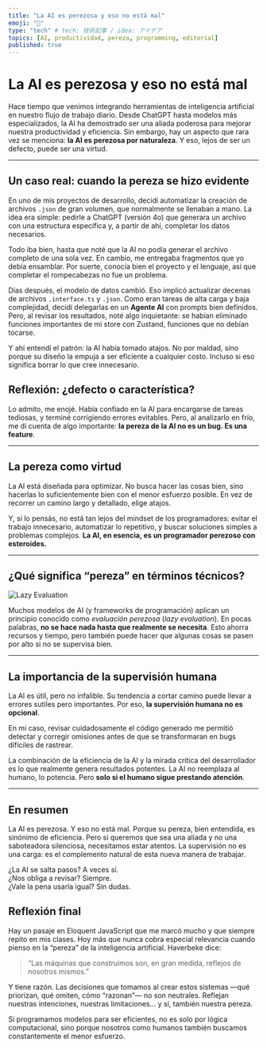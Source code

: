 ```yaml
---
title: "La AI es perezosa y eso no está mal"
emoji: "🐙"
type: "tech" # tech: 技術記事 / idea: アイデア
topics: [AI, productividad, pereza, programming, editorial]
published: true
---
```


# La AI es perezosa y eso no está mal

Hace tiempo que venimos integrando herramientas de inteligencia artificial en nuestro flujo de trabajo diario. Desde ChatGPT hasta modelos más especializados, la AI ha demostrado ser una aliada poderosa para mejorar nuestra productividad y eficiencia. Sin embargo, hay un aspecto que rara vez se menciona: **la AI es perezosa por naturaleza**. Y eso, lejos de ser un defecto, puede ser una virtud.

---

## Un caso real: cuando la pereza se hizo evidente

En uno de mis proyectos de desarrollo, decidí automatizar la creación de archivos `.json` de gran volumen, que normalmente se llenaban a mano. La idea era simple: pedirle a ChatGPT (versión 4o) que generara un archivo con una estructura específica y, a partir de ahí, completar los datos necesarios.

Todo iba bien, hasta que noté que la AI no podía generar el archivo completo de una sola vez. En cambio, me entregaba fragmentos que yo debía ensamblar. Por suerte, conocía bien el proyecto y el lenguaje, así que completar el rompecabezas no fue un problema.

Días después, el modelo de datos cambió. Eso implicó actualizar decenas de archivos `.interface.ts` y `.json`. Como eran tareas de alta carga y baja complejidad, decidí delegarlas en un **Agente AI** con prompts bien definidos. Pero, al revisar los resultados, noté algo inquietante: se habían eliminado funciones importantes de mi store con Zustand, funciones que no debían tocarse.

Y ahí entendí el patrón: la AI había tomado atajos. No por maldad, sino porque su diseño la empuja a ser eficiente a cualquier costo. Incluso si eso significa borrar lo que cree innecesario.

## Reflexión: ¿defecto o característica?

Lo admito, me enojé. Había confiado en la AI para encargarse de tareas tediosas, y terminé corrigiendo errores evitables. Pero, al analizarlo en frío, me di cuenta de algo importante: **la pereza de la AI no es un bug. Es una feature**.

---

## La pereza como virtud

La AI está diseñada para optimizar. No busca hacer las cosas bien, sino hacerlas lo suficientemente bien con el menor esfuerzo posible. En vez de recorrer un camino largo y detallado, elige atajos.

Y, si lo pensás, no está tan lejos del mindset de los programadores: evitar el trabajo innecesario, automatizar lo repetitivo, y buscar soluciones simples a problemas complejos. **La AI, en esencia, es un programador perezoso con esteroides.**

---

## ¿Qué significa “pereza” en términos técnicos?

![Lazy Evaluation](https://www.scaler.com/topics/images/lazy-evaluation-in-spark-1.webp)

Muchos modelos de AI (y frameworks de programación) aplican un principio conocido como _evaluación perezosa_ (_lazy evaluation_). En pocas palabras, **no se hace nada hasta que realmente se necesita**. Esto ahorra recursos y tiempo, pero también puede hacer que algunas cosas se pasen por alto si no se supervisa bien.

---

## La importancia de la supervisión humana

La AI es útil, pero no infalible. Su tendencia a cortar camino puede llevar a errores sutiles pero importantes. Por eso, **la supervisión humana no es opcional**.

En mi caso, revisar cuidadosamente el código generado me permitió detectar y corregir omisiones antes de que se transformaran en bugs difíciles de rastrear.

La combinación de la eficiencia de la AI y la mirada crítica del desarrollador es lo que realmente genera resultados potentes. La AI no reemplaza al humano, lo potencia. Pero **solo si el humano sigue prestando atención**.

---

## En resumen

La AI es perezosa. Y eso no está mal. Porque su pereza, bien entendida, es sinónimo de eficiencia. Pero si queremos que sea una aliada y no una saboteadora silenciosa, necesitamos estar atentos. La supervisión no es una carga: es el complemento natural de esta nueva manera de trabajar.

¿La AI se salta pasos? A veces sí.  
¿Nos obliga a revisar? Siempre.  
¿Vale la pena usarla igual? Sin dudas.

## Reflexión final

Hay un pasaje en Eloquent JavaScript que me marcó mucho y que siempre repito en mis clases. Hoy más que nunca cobra especial relevancia cuando pienso en la “pereza” de la inteligencia artificial. Haverbeke dice:

> “Las máquinas que construimos son, en gran medida, reflejos de nosotros mismos.”

Y tiene razón. Las decisiones que tomamos al crear estos sistemas —qué priorizan, qué omiten, cómo “razonan”— no son neutrales. Reflejan nuestras intenciones, nuestras limitaciones… y sí, también nuestra pereza.

Si programamos modelos para ser eficientes, no es solo por lógica computacional, sino porque nosotros como humanos también buscamos constantemente el menor esfuerzo.
